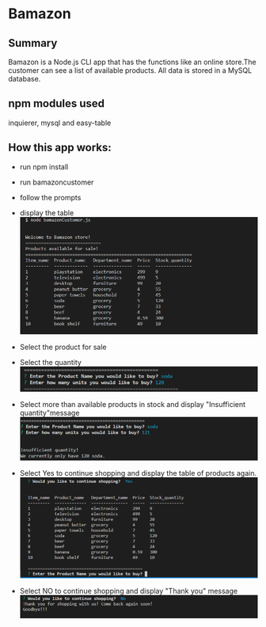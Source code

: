 # Bamazon

## Summary

Bamazon is a Node.js CLI app that has the functions like an online store.The customer can see a list of available products. All data is stored in a MySQL database.

## npm modules used

inquierer, mysql and easy-table

## How this app works:
* run npm install
* run bamazoncustomer
* follow the prompts
* display the table
![](/images/bamazon1.PNG)
* Select the product for sale
* Select the quantity
![](/images/bamazon2.PNG)
* Select more than available products in stock and display "Insufficient quantity"message
![](/images/bamazon4.PNG)
* Select Yes to continue shopping and display the table of products again.
![](/images/bamazon5.PNG)

* Select NO to continue shopping and display "Thank you" message
![](/images/bamazon3.PNG)





